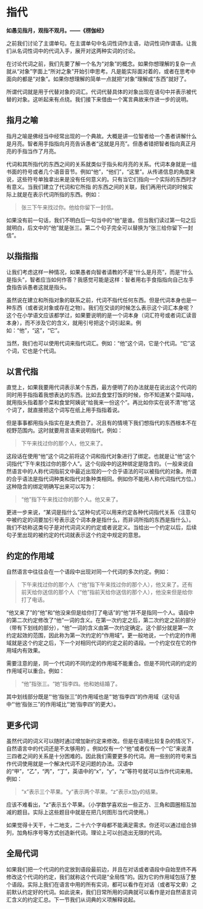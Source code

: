 # 指代

**如愚见指月，观指不观月。——《楞伽经》**

之前我们讨论了主谓单句。在主谓单句中名词性词作主语，动词性词作谓语。让我们从名词性词中的代词入手，展开对这两种实词的讨论。

在讨论代词之前，我们先要了解一个名为“对象”的概念。如果你想理解的复杂一点就从“对象”字面上“所对之象”开始引申思考。凡是能实际面对着的，或者在思考中面向的都是“对象”。如果你想理解的简单一点就把“对象”理解成“东西”就好了。

所谓代词就是用于代替对象的词汇。代词代替具体的对象出现在语句中并表示被代替的对象。这听起来有点绕。我们接下来借由一个寓言典故来作进一步的说明。

## 指月之喻

指月之喻是佛经当中经常出现的一个典故。大概是讲一位智者给一个愚者讲解什么是月亮。智者用手指指向月亮告诉愚者“这就是月亮”。但愚者错把智者指向真正月亮的手指当作了月亮。

代词和其所指代的东西之间的关系就类似于指头和月亮的关系。代词本身就是一组书面的符号或者几个语音音节。例如“他”，“他们”，“这里”。从传递信息的角度来说，这些符号单独拿出来是没有任何意义的。只有当它们指向一个实际的东西时才有意义。当我们建立了代词和它所指 的东西之间的关联，我们再用代词的时候实际上就是在表示代词所指的东西。例如：

> 张三下午来找过你。他给你留下一封信。

如果没有前一句话，我们不明白后一句当中的“他”是谁。但当我们读过第一句之后就明白，后文中的“他”就是张三。第二个句子完全可以替换为“张三给你留下一封信”。

## 以指指指

让我们考虑这样一种情况，如果愚者向智者请教的不是“什么是月亮”，而是“什么是指头”，智者应当如何作答？我感觉可能是这样：智者用右手食指指向自己左手食指告诉愚者这就是指头。

虽然说在建立和所指对象的联系之前，代词不指代任何东西。但是代词本身也是一种东西（或者说对象或存在之物）。我们在交谈的时候怎么表示这个词汇本身呢？这个在小学语文应该都学过，如果要说明的是一个词本身（词汇符号或者词汇读音本身），而不涉及它的含义，就用引号把这个词引起来。例如：“他”，“这”，“它”。

当然，我们也可以使用代词来指代词汇。例如：“他”这个词，它是个代词。“它”这个词，它也是个代词。

## 以言代指

直觉上，如果我要用代词表示某个东西，最方便明了的办法就是在说出这个代词的同时用手指指着我想表达的东西。比如去食堂打饭的时候，你不知道某个菜叫啥，就用指头指着那个菜和食堂阿姨说“给我来一份这个”。再比如你实在说不清“他”这个词了，就直接把这个词写在纸上用手指指着说。

但是事事都用指头指实在是太费劲了。况且有的情境下我们想指代的东西根本不在视野范围内。这时就要用言语来说明指代，例如：

> 下午来找过你的那个人，他又来了。

这段话在使用“他”这个词之前将这个词和指代对象进行了绑定。也就是让“他”这个词指代“下午来找过你的那个人”。这个句段中的这种绑定是隐含的。（一般来说自然语言中的人称代词指前文中最近出现的一个合乎语法的可以被指代的对象。所谓的合乎语法是指代词种类和指代对象种类相同。例如你不能用人称代词指代方位。）这种隐含的绑定明确写出来可以写为：

> “他”指下午来找过你的那个人。他又来了。

更进一步来说，“某词是指什么”这种句式可以用来约定各种代词指代关系（注意句中被约定的词要加引号表示这个词本身是指什么，而非词所指的东西是指什么）。我们不妨称这类句子是对代词词义的约定或者说定义。当给出一个约定以后，后续句子里出现的被约定的代词就表示这个约定中规定的意思。

## 约定的作用域

自然语言中往往会在一个语段中出现对同一个代词的多次约定。例如：

> 下午来找过你的那个人（“他”指下午来找过你的那个人），他又来了。还有前天给你送信的那个人（“他”指前天给你送信的那个人），他没来但是给你打了电话。

“他又来了”的“他”和“他没来但是给你打了电话”的“他”并不是指同一个人。语段中的第二次约定修改了“他”一词的含义。在第一次约定之后，第二次约定之前的部分（带有下划线的部分），“他”一词的含义由第一次约定确定。这个部分就是第一次约定起效的范围，因此称为第一次约定的“作用域”。更一般地说，一个约定的作用域就是这个约定之后，下一个对相同代词的约定之前的语段。一个约定仅在它的作用域内有效果。

需要注意的是，同一个代词的不同约定的作用域不能重合。但是不同代词的约定的作用域可以重合。例如：

> “他”指张三。“她”指李四。他和她结婚了。

其中划线部分既是“‘他’指张三”的作用域也是“‘她’指李四”的作用域（这句话中“‘他’指张三”的作用域比“‘她’指李四”的更大）。

## 更多代词

虽然代词的词义可以随时通过增加新约定来修改。但是在语境比较复杂的情况下，自然语言中的代词还是不太够用的 。例如仅有一个“他”或者仅有一个“它”来说清三四者之间的关系是十分困难的。因此我们需要更多的代词。用一些别的符号来当作代词使用就是一个解决代词不足问题的办法。汉语中的“甲”，“乙”，“丙”，“丁”，英语中的“x”，“y”，“z”等符号就可以当作代词来用。例如：

> “x”表示三个苹果。“y”表示两个苹果。“z”表示x加y的结果。

应该不难看出，“z”表示五个苹果。（小学数学喜欢出一些正方、三角和圆圈相互加减的题目。实际上这些题目中就是在把几何图形当代词使用。）

如果觉得十天干，十二地支，二十六个字母都不能满足需求。你还可以通过组合排列，加角标序号等方式创造新代词。理论上可以创造出无限的代词。

## 全局代词

如果我们把一个代词的约定放到语段最前边，并且在对话或者语段中自始至终不再修改这个代词的约定，我们就称这个代词是“全局性”的。因为它的作用域包括了整个语段。实际上我们在语言中用的所有实词，都可以看作在对话（或者写文章）之前默认约定好的代词。如此说来，我们日常所用的词典就可以看作是对自然语言词汇含义的约定汇总。下一节我们从词典的义项解释说起。